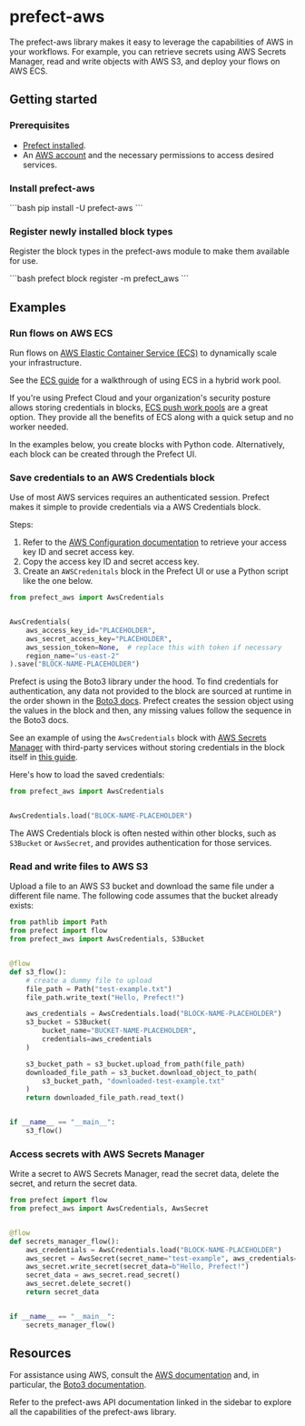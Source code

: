 # prefect-aws

The prefect-aws library makes it easy to leverage the capabilities of AWS in your workflows.
For example, you can retrieve secrets using AWS Secrets Manager, read and write objects with AWS S3, and deploy your flows on AWS ECS.

## Getting started

### Prerequisites

- [Prefect installed](/getting-started/installation/).
- An [AWS account](https://aws.amazon.com/account/) and the necessary permissions to access desired services.

### Install prefect-aws

<div class = "terminal">
```bash
pip install -U prefect-aws
```
</div>

### Register newly installed block types

Register the block types in the prefect-aws module to make them available for use.

<div class = "terminal">
```bash
prefect block register -m prefect_aws
```
</div>

## Examples

### Run flows on AWS ECS

Run flows on [AWS Elastic Container Service (ECS)](https://aws.amazon.com/ecs/) to dynamically scale your infrastructure.

See the [ECS guide](/ecs_guide/) for a walkthrough of using ECS in a hybrid work pool.

If you're using Prefect Cloud and your organization's security posture allows storing credentials in blocks, [ECS push work pools](https://docs.prefect.io/latest/guides/deployment/push-work-pools/#__tabbed_1_1) are a great option.
They provide all the benefits of ECS along with a quick setup and no worker needed.

In the examples below, you create blocks with Python code.
Alternatively, each block can be created through the Prefect UI.

### Save credentials to an AWS Credentials block

Use of most AWS services requires an authenticated session.
Prefect makes it simple to provide credentials via a AWS Credentials block.

Steps:

1. Refer to the [AWS Configuration documentation](https://docs.aws.amazon.com/cli/latest/userguide/cli-configure-quickstart.html#cli-configure-quickstart-creds) to retrieve your access key ID and secret access key.
1. Copy the access key ID and secret access key.
1. Create an `AWSCredenitals` block in the Prefect UI or use a Python script like the one below.

```python
from prefect_aws import AwsCredentials


AwsCredentials(
    aws_access_key_id="PLACEHOLDER",
    aws_secret_access_key="PLACEHOLDER",
    aws_session_token=None,  # replace this with token if necessary
    region_name="us-east-2"
).save("BLOCK-NAME-PLACEHOLDER")
```

Prefect is using the Boto3 library under the hood.
To find credentials for authentication, any data not provided to the block are sourced at runtime in the order shown in the [Boto3 docs](https://boto3.amazonaws.com/v1/documentation/api/latest/guide/credentials.html#configuring-credentials).
Prefect creates the session object using the values in the block and then, any missing values follow the sequence in the Boto3 docs.

See an example of using the `AwsCredentials` block with [AWS Secrets Manager](#aws-secrets-manager) with third-party services without storing credentials in the block itself in [this guide](https://docs.prefect.io/latest/guides/secrets/).

Here's how to load the saved credentials:

```python
from prefect_aws import AwsCredentials


AwsCredentials.load("BLOCK-NAME-PLACEHOLDER")
```

The AWS Credentials block is often nested within other blocks, such as `S3Bucket` or `AwsSecret`, and provides authentication for those services.

### Read and write files to AWS S3

Upload a file to an AWS S3 bucket and download the same file under a different file name.
The following code assumes that the bucket already exists:

```python
from pathlib import Path
from prefect import flow
from prefect_aws import AwsCredentials, S3Bucket


@flow
def s3_flow():
    # create a dummy file to upload
    file_path = Path("test-example.txt")
    file_path.write_text("Hello, Prefect!")

    aws_credentials = AwsCredentials.load("BLOCK-NAME-PLACEHOLDER")
    s3_bucket = S3Bucket(
        bucket_name="BUCKET-NAME-PLACEHOLDER",
        credentials=aws_credentials
    )

    s3_bucket_path = s3_bucket.upload_from_path(file_path)
    downloaded_file_path = s3_bucket.download_object_to_path(
        s3_bucket_path, "downloaded-test-example.txt"
    )
    return downloaded_file_path.read_text()


if __name__ == "__main__":
    s3_flow()
```

### Access secrets with AWS Secrets Manager

Write a secret to AWS Secrets Manager, read the secret data, delete the secret, and return the secret data.

```python
from prefect import flow
from prefect_aws import AwsCredentials, AwsSecret


@flow
def secrets_manager_flow():
    aws_credentials = AwsCredentials.load("BLOCK-NAME-PLACEHOLDER")
    aws_secret = AwsSecret(secret_name="test-example", aws_credentials=aws_credentials)
    aws_secret.write_secret(secret_data=b"Hello, Prefect!")
    secret_data = aws_secret.read_secret()
    aws_secret.delete_secret()
    return secret_data


if __name__ == "__main__":
    secrets_manager_flow()
```

## Resources

For assistance using AWS, consult the [AWS documentation](https://docs.aws.amazon.com/) and, in particular, the [Boto3 documentation](https://boto3.amazonaws.com/v1/documentation/api/latest/index.html).

Refer to the prefect-aws API documentation linked in the sidebar to explore all the capabilities of the prefect-aws library.
